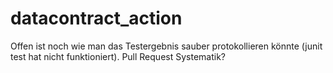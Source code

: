 # datacontract_action

Offen ist noch wie man das Testergebnis sauber protokollieren könnte (junit test hat nicht funktioniert).
Pull Request Systematik?
